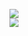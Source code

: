 [![](https://img.shields.io/badge/Made%20With-Github%20Spray-lightgrey.svg?style=for-the-badge&logo=github)](https://github.com/Annihil/github-spray#44)  
[![](https://i.imgur.com/2DrTn0Z.gif)](https://github.com/Annihil/github-spray)
